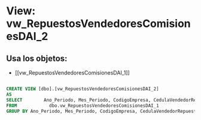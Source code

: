 # View: vw_RepuestosVendedoresComisionesDAI_2

## Usa los objetos:
- [[vw_RepuestosVendedoresComisionesDAI_1]]

```sql

CREATE VIEW [dbo].[vw_RepuestosVendedoresComisionesDAI_2]
AS
SELECT        Ano_Periodo, Mes_Periodo, CodigoEmpresa, CedulaVendedorRepuestos, SUM(ValorBaseMostrador) AS ValorBaseMostrador, SUM(ComisionMostrador) AS ComisionMostrador, ValorVariable
FROM            dbo.vw_RepuestosVendedoresComisionesDAI_1
GROUP BY Ano_Periodo, Mes_Periodo, CodigoEmpresa, CedulaVendedorRepuestos, ValorVariable





```
